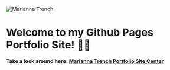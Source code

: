 ![Marianna Trench ](https://github.com/user-attachments/assets/48a3cb2d-4968-4a6b-b298-d82f3d08b2c8)


# **Welcome to my Github Pages Portfolio Site! 👋🏼**

**Take a look around here: [Marianna Trench Portfolio Site Center]([https://your-url.com](https://mariannatrench247.github.io/))**
